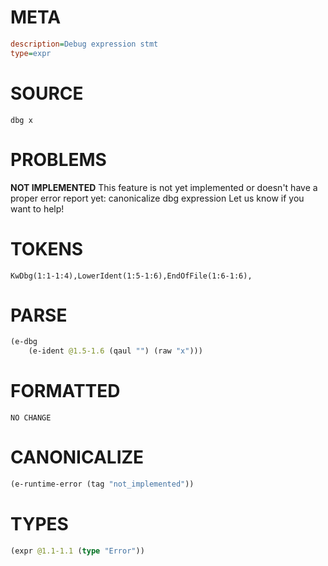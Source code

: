 # META
~~~ini
description=Debug expression stmt
type=expr
~~~
# SOURCE
~~~roc
dbg x
~~~
# PROBLEMS
**NOT IMPLEMENTED**
This feature is not yet implemented or doesn't have a proper error report yet: canonicalize dbg expression
Let us know if you want to help!

# TOKENS
~~~zig
KwDbg(1:1-1:4),LowerIdent(1:5-1:6),EndOfFile(1:6-1:6),
~~~
# PARSE
~~~clojure
(e-dbg
	(e-ident @1.5-1.6 (qaul "") (raw "x")))
~~~
# FORMATTED
~~~roc
NO CHANGE
~~~
# CANONICALIZE
~~~clojure
(e-runtime-error (tag "not_implemented"))
~~~
# TYPES
~~~clojure
(expr @1.1-1.1 (type "Error"))
~~~
